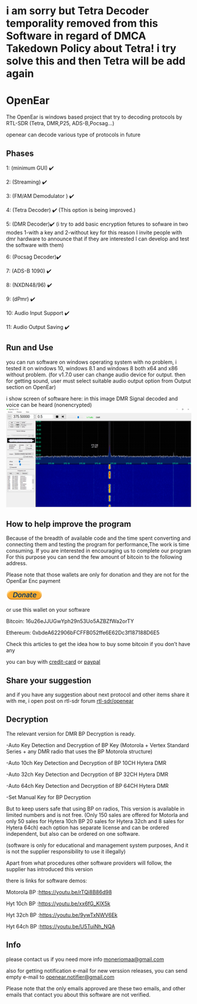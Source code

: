 # i am sorry but Tetra Decoder temporality removed from this Software in regard of  DMCA Takedown Policy about Tetra! i try solve this and then Tetra will be add again

# OpenEar
The OpenEar is windows based project that try to decoding protocols by RTL-SDR (Tetra, DMR,P25, ADS-B,Pocsag...)

openear can decode various type of  protocols in future


## Phases

1: (minimum GUI)  :heavy_check_mark:

2: (Streaming)  :heavy_check_mark:

3: (FM/AM Demodulator )  :heavy_check_mark:

4: (Tetra Decoder)  :heavy_check_mark: 
(This option is being improved.)

5: (DMR Decoder):heavy_check_mark:
(i try to add basic encryption fetures to sofware in two modes 1-with a key and 2-without key
for this reason
I invite people with dmr hardware to announce that if they are interested I can develop and test the software with them)

6: (Pocsag Decoder):heavy_check_mark:

7: (ADS-B 1090)  :heavy_check_mark: 

8: (NXDN48/96)  :heavy_check_mark: 

9: (dPmr)  :heavy_check_mark: 

10: Audio Input Support  :heavy_check_mark: 

11: Audio Output Saving  :heavy_check_mark: 




## Run and Use
you can run software on windows operating system with no problem, i tested it on windows 10, windows 8.1 and windows 8 both x64 and x86
without problem.
(for v1.7.0 user can change audio device for output. then for getting sound, user must select suitable audio output option from Output section on OpenEar)

i show screen of software here:
in this image DMR Signal decoded and voice can be heard (nonencrypted) 
![OpenEar Screen Image](images/screen3.jpg)

## How to help improve the program
Because of the breadth of available code and the time spent converting and
connecting them and testing the program for performance,The work is time consuming.
If you are interested in encouraging us to complete our program  
For this purpose you can send the few amount of bitcoin to the following address.

Please note that those wallets are only for donation and they are not for the OpenEar Enc payment


[![button](images/donate1.png)](https://blockchain.com/btc/payment_request?address=16u26eJJUGwYph29n53Uo5AZBZfWa2orTY)

or use this wallet on your software 

Bitcoin: 16u26eJJUGwYph29n53Uo5AZBZfWa2orTY

Ethereum: 0xbdeA622906bFCFFB052ffe6E62Dc3f187188D6E5

Check this articles to get the idea how to buy some bitcoin if you don’t have any

you can buy with [credit-card] or [paypal]

[credit-card]: https://99bitcoins.com/buy-bitcoin/credit-card/
[paypal]: https://99bitcoins.com/buy-bitcoin/paypal/

## Share your suggestion
and if you have any suggestion about next protocol and other items share it with me, i open post on rtl-sdr forum [rtl-sdr/openear](https://www.rtl-sdr.com/forum/viewtopic.php?f=3&t=5057)


## Decryption
The relevant version for DMR BP Decryption is ready.

-Auto Key Detection and Decryption of BP Key (Motorola + Vertex Standard Series + any DMR radio that uses the BP Motorola structure)

-Auto 10ch Key Detection and Decryption of BP 10CH Hytera DMR

-Auto 32ch Key Detection and Decryption of BP 32CH Hytera DMR

-Auto 64ch Key Detection and Decryption of BP 64CH Hytera DMR

-Set Manual Key for BP Decryption

But to keep users safe that using BP on radios,
This version is available in limited numbers and is not free.
(Only 150 sales are offered for Motorla and only 50 sales for Hytera 10ch BP 20 sales for Hytera 32ch and 8 sales for Hytera 64ch)
each option has separate license and can be ordered independent, but also can be ordered on one software.

(software is only for educational and management system purposes, And it is not the supplier responsibility to use it illegally)

Apart from what procedures other software providers will follow, the supplier has introduced this version

there is links for software demos: 

Motorola BP :https://youtu.be/rTQi8B86d98

Hyt 10ch BP :https://youtu.be/xx6fG_KlX5k

Hyt 32ch BP :https://youtu.be/9ywTxNWV6Ek

Hyt 64ch BP :https://youtu.be/U5TuiNh_NQA


## Info

please contact us if you need more info
moneriomaa@gmail.com

also for getting notification e-mail for new verssion releases, you can send empty e-mail to openear.notifier@gmail.com

Please note that the only emails approved are these two emails,
and other emails that contact you about this software are not verified.


